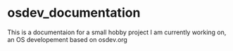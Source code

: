 # osdev_documentation
This is a documentaion for a small hobby project I am currently working on, an OS developement based on osdev.org
